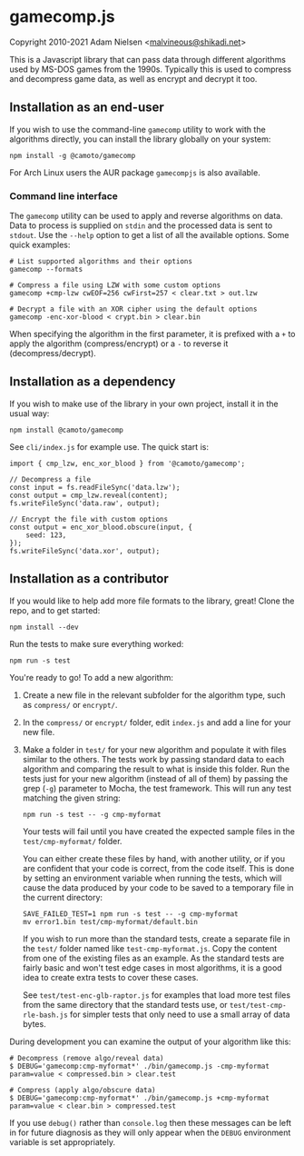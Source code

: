 # gamecomp.js
Copyright 2010-2021 Adam Nielsen <<malvineous@shikadi.net>>  

This is a Javascript library that can pass data through different algorithms
used by MS-DOS games from the 1990s.  Typically this is used to compress and
decompress game data, as well as encrypt and decrypt it too.

## Installation as an end-user

If you wish to use the command-line `gamecomp` utility to work with the
algorithms directly, you can install the library globally on your system:

    npm install -g @camoto/gamecomp

For Arch Linux users the AUR package `gamecompjs` is also available.

### Command line interface

The `gamecomp` utility can be used to apply and reverse algorithms on data.
Data to process is supplied on `stdin` and the processed data is sent to
`stdout`.  Use the `--help` option to get a list of all the available options.
Some quick examples:

    # List supported algorithms and their options
    gamecomp --formats

    # Compress a file using LZW with some custom options
    gamecomp +cmp-lzw cwEOF=256 cwFirst=257 < clear.txt > out.lzw

    # Decrypt a file with an XOR cipher using the default options
    gamecomp -enc-xor-blood < crypt.bin > clear.bin

When specifying the algorithm in the first parameter, it is prefixed with a `+`
to apply the algorithm (compress/encrypt) or a `-` to reverse it
(decompress/decrypt).

## Installation as a dependency

If you wish to make use of the library in your own project, install it
in the usual way:

    npm install @camoto/gamecomp

See `cli/index.js` for example use.  The quick start is:

    import { cmp_lzw, enc_xor_blood } from '@camoto/gamecomp';
    
    // Decompress a file
    const input = fs.readFileSync('data.lzw');
    const output = cmp_lzw.reveal(content);
    fs.writeFileSync('data.raw', output);
    
    // Encrypt the file with custom options
    const output = enc_xor_blood.obscure(input, {
        seed: 123,
    });
    fs.writeFileSync('data.xor', output);

## Installation as a contributor

If you would like to help add more file formats to the library, great!
Clone the repo, and to get started:

    npm install --dev

Run the tests to make sure everything worked:

    npm run -s test

You're ready to go!  To add a new algorithm:

 1. Create a new file in the relevant subfolder for the algorithm type, such as
    `compress/` or `encrypt/`.

 2. In the `compress/` or `encrypt/` folder, edit `index.js` and add a line for
    your new file.

 3. Make a folder in `test/` for your new algorithm and populate it with
    files similar to the others.  The tests work by passing standard data to
    each algorithm and comparing the result to what is inside this folder.  Run
    the tests just for your new algorithm (instead of all of them) by passing
    the grep (`-g`) parameter to Mocha, the test framework.  This will run any
    test matching the given string:
    
        npm run -s test -- -g cmp-myformat
    
    Your tests will fail until you have created the expected sample files in
    the `test/cmp-myformat/` folder.
    
    You can either create these files by hand, with another utility, or if you
    are confident that your code is correct, from the code itself.  This is done
    by setting an environment variable when running the tests, which will cause
    the data produced by your code to be saved to a temporary file in the
    current directory:
    
        SAVE_FAILED_TEST=1 npm run -s test -- -g cmp-myformat
        mv error1.bin test/cmp-myformat/default.bin
    
    If you wish to run more than the standard tests, create a separate file in
    the `test/` folder named like `test-cmp-myformat.js`.  Copy the content from
    one of the existing files as an example.  As the standard tests are fairly
    basic and won't test edge cases in most algorithms, it is a good idea to
    create extra tests to cover these cases.
    
    See `test/test-enc-glb-raptor.js` for examples that load more test files
    from the same directory that the standard tests use, or
    `test/test-cmp-rle-bash.js` for simpler tests that only need to use a small
    array of data bytes.

During development you can examine the output of your algorithm like this:

    # Decompress (remove algo/reveal data)
    $ DEBUG='gamecomp:cmp-myformat*' ./bin/gamecomp.js -cmp-myformat param=value < compressed.bin > clear.test

    # Compress (apply algo/obscure data)
    $ DEBUG='gamecomp:cmp-myformat*' ./bin/gamecomp.js +cmp-myformat param=value < clear.bin > compressed.test

If you use `debug()` rather than `console.log` then these messages can be left
in for future diagnosis as they will only appear when the `DEBUG` environment
variable is set appropriately.
